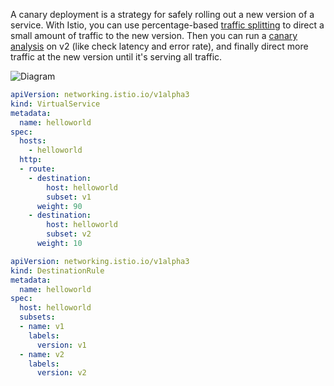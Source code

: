 
A canary deployment is a strategy for safely rolling out a new version of a service. With Istio, you can use percentage-based [traffic splitting](https://istio.io/docs/concepts/traffic-management/#routing-versions) to direct a small amount of traffic to the new version. Then you can run a [canary analysis](https://cloud.google.com/blog/products/devops-sre/canary-analysis-lessons-learned-and-best-practices-from-google-and-waze) on v2 (like check latency and error rate), and finally direct more traffic at the new version until it's serving all traffic.

![Diagram](/images/canary_diagram.png)


```YAML
apiVersion: networking.istio.io/v1alpha3
kind: VirtualService
metadata:
  name: helloworld
spec:
  hosts:
    - helloworld
  http:
  - route:
    - destination:
        host: helloworld
        subset: v1
      weight: 90
    - destination:
        host: helloworld
        subset: v2
      weight: 10
```

```YAML
apiVersion: networking.istio.io/v1alpha3
kind: DestinationRule
metadata:
  name: helloworld
spec:
  host: helloworld
  subsets:
  - name: v1
    labels:
      version: v1
  - name: v2
    labels:
      version: v2
```